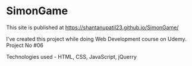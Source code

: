 # SimonGame

 This site is published at https://shantanupatil23.github.io/SimonGame/

I've created this project while doing Web Development course on Udemy. Project No #06

Technologies used - HTML, CSS, JavaScript, jQuerry
